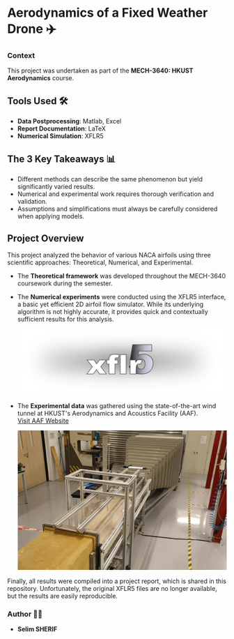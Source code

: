 # Aerodynamics of a Fixed Weather Drone ✈️

### Context
This project was undertaken as part of the **MECH-3640: HKUST Aerodynamics** course.

## Tools Used 🛠️
- **Data Postprocessing**: Matlab, Excel
- **Report Documentation**: LaTeX
- **Numerical Simulation**: XFLR5

## The 3 Key Takeaways 📊
- Different methods can describe the same phenomenon but yield significantly varied results.
- Numerical and experimental work requires thorough verification and validation.
- Assumptions and simplifications must always be carefully considered when applying models.

## Project Overview 

This project analyzed the behavior of various NACA airfoils using three scientific approaches: Theoretical, Numerical, and Experimental.

- The **Theoretical framework** was developed throughout the MECH-3640 coursework during the semester.
- The **Numerical experiments** were conducted using the XFLR5 interface, a basic yet efficient 2D airfoil flow simulator. While its underlying algorithm is not highly accurate, it provides quick and contextually sufficient results for this analysis.

  ![Numerical Simulation](Images/logo.png)

- The **Experimental data** was gathered using the state-of-the-art wind tunnel at HKUST's Aerodynamics and Acoustics Facility (AAF).  
  [Visit AAF Website](https://aaf.ust.hk/)

  ![Experimental Setup](Images/wind_tunnel.png)

Finally, all results were compiled into a project report, which is shared in this repository. Unfortunately, the original XFLR5 files are no longer available, but the results are easily reproducible.  

### Author 👨‍🔬
- **Selim SHERIF**